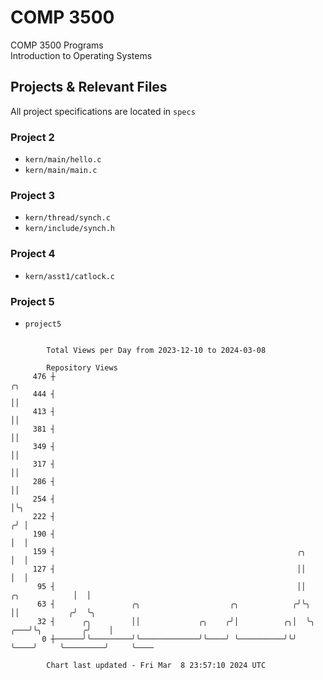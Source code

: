 # COMP 3500
COMP 3500 Programs  
Introduction to Operating Systems  
## Projects & Relevant Files
All project specifications are located in `specs`
### Project 2
- `kern/main/hello.c`
- `kern/main/main.c`
### Project 3
- `kern/thread/synch.c`
- `kern/include/synch.h`
### Project 4
- `kern/asst1/catlock.c`
### Project 5
- `project5`

```

        Total Views per Day from 2023-12-10 to 2024-03-08

        Repository Views
     476 ┼                                                                                 ╭╮
     444 ┤                                                                                 ││
     413 ┤                                                                                 ││
     381 ┤                                                                                 ││
     349 ┤                                                                                 ││
     317 ┤                                                                                 ││
     286 ┤                                                                                 ││
     254 ┤                                                                                 │╰╮
     222 ┤                                                                                ╭╯ │
     190 ┤                                                                                │  │
     159 ┤                                                      ╭╮                        │  │
     127 ┤                                                      ││                        │  │
      95 ┤                                                      ││          ╭╮            │  │
      63 ┤                 ╭╮                    ╭╮            ╭╯╰╮         ││           ╭╯  ╰╮
      32 ┤      ╭╮         ││             ╭╮    ╭╯│          ╭╮│  ╰╮    ╭───╯╰╮         ╭╯    │
       0 ┼──────╯╰─────────╯╰─────────────╯╰────╯ ╰──────────╯╰╯   ╰────╯     ╰─────────╯     ╰────

        Chart last updated - Fri Mar  8 23:57:10 2024 UTC
        
```
